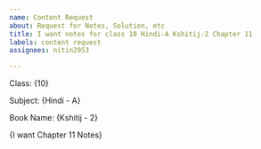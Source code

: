 ```yaml
---
name: Content Request
about: Request for Notes, Solution, etc
title: I want notes for class 10 Hindi-A Kshitij-2 Chapter 11
labels: content request
assignees: nitin2953

---
```


<!-- Replace {🞼🞼🞼} with actual information that context to your request -->
<!-- E.g.  " {10} "  => " 11 " -->

Class: {10}

Subject: {Hindi - A}

Book Name: {Kshitij - 2}

<!-- Replace {🞼🞼🞼} with addition information -->

{I want Chapter 11 Notes}
